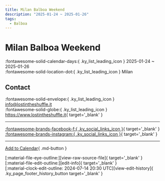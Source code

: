 ```yaml
---
title: Milan Balboa Weekend
description: "2025-01-24 ~ 2025-01-26"
tags:
  - Balboa
---
```


# Milan Balboa Weekend 

:fontawesome-solid-calendar-days:{ .ky_list_leading_icon } 2025-01-24 ~ 2025-01-26  
:fontawesome-solid-location-dot:{ .ky_list_leading_icon } Milan  

## Contact

:fontawesome-solid-envelope:{ .ky_list_leading_icon } <info@lostintheshuffle.it>  
:fontawesome-solid-globe:{ .ky_list_leading_icon } <https://www.lostintheshuffle.it>{ target='_blank' }  

---

 [:fontawesome-brands-facebook-f:{ .ky_social_links_icon }](https://www.facebook.com/lostshuffle){ target='_blank' } [:fontawesome-brands-instagram:{ .ky_social_links_icon }](https://instagram.com/lost.shuffle){ target='_blank' }

---

[Add to Calendar](https://swing.news/ics/en/2025/it/milan-balboa-weekend-2025.ics){ .md-button }

<div class="ky_page_footer" markdown>
<div class="ky_page_footer_trailing" markdown="span">
[:material-file-eye-outline:][view-raw-source-file]{ target='_blank' }
[:material-file-edit-outline:][edit-info]{ target='_blank' }
</div>
<div class="ky_page_footer_leading" markdown="span">
[:material-clock-edit-outline: 2024-07-14 20:30 UTC][view-edit-history]{ .ky_page_footer_history_button target='_blank' }
</div>
</div>

[view-raw-source-file]: https://github.com/swingdance/events/blob/main/2025/it/milan-balboa-weekend-2025.json "View Raw Source File"
[edit-info]: https://github.com/swingdance/events/issues/new?assignees=&labels=update+event&projects=&template=03-update_entity.yml&title=%5B2025%2Fit%5D%20Milan%20Balboa%20Weekend&region=it&year=2025&id=milan-balboa-weekend-2025&name=Milan%20Balboa%20Weekend&org_id= "Edit Info"

[view-edit-history]: https://github.com/swingdance/events/commits/main/2025/it/milan-balboa-weekend-2025.json "View Edit History"
